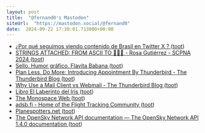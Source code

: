 ```yaml
---
layout: post
title:  "@fernand0's Mastodon"
siteUrl:  "https://mastodon.social/@fernand0"
date:  2024-09-22 17:30:01.713000+00:00
---
```

*  [¿Por qué seguimos viendo contenido de Brasil en Twitter X ? ](https://wwwhatsnew.com/2024/09/03/por-que-seguimos-viendo-contenido-de-brasil-en-twitter-x) ([toot](https://mastodon.social/@fernand0/113182389154664924))
*  [STRINGS ATTACHED: FROM ASCII TO 🙊🙈🙉 - Rosa Gutiérrez - SCPNA 2024 ](https://www.youtube.com/watch?v=UVq-3q-Sqis&amp%3Bfeature=youtu.b) ([toot](https://mastodon.social/@fernand0/113182164615860584))
*  [Sello. Humor gráfico. Flavita Babana ](https://avecesunafoto.wordpress.com/2024/09/22/sello-humor-grafico-flavita-babana) ([toot](https://mastodon.social/@fernand0/113181893076922988))
*  [Plan Less, Do More: Introducing Appointment By Thunderbird - The Thunderbird Blog ](https://blog.thunderbird.net/2024/08/plan-less-do-more-introducing-appointment-by-thunderbird) ([toot](https://mastodon.social/@fernand0/113181812873045199))
*  [Why Use a Mail Client vs Webmail - The Thunderbird Blog ](https://blog.thunderbird.net/2024/09/why-use-a-mail-client-vs-webmail) ([toot](https://mastodon.social/@fernand0/113181649467764113))
*  [Libro El Laberinto del Iris ](https://fotografiasenmovimiento.wordpress.com/2024/09/22/libro-el-laberinto-del-iris) ([toot](https://mastodon.social/@fernand0/113181628225563289))
*  [The Monospace Web ](https://owickstrom.github.io/the-monospace-web) ([toot](https://mastodon.social/@fernand0/113180954881328493))
*  [adsb.fi - Home of the Flight Tracking Community ](https://adsb.fi) ([toot](https://mastodon.social/@fernand0/113180697707088502))
*  [Planespotters.net ](https://www.planespotters.net) ([toot](https://mastodon.social/@fernand0/113180417193165594))
*  [The OpenSky Network API documentation — The OpenSky Network API 1.4.0 documentation ](http://openskynetwork.github.io/opensky-api) ([toot](https://mastodon.social/@fernand0/113180348305243194))
